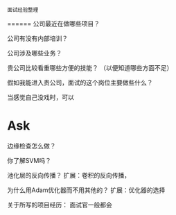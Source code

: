 	面试经验整理
======
公司最近在做哪些项目？


公司有没有内部培训？


公司涉及哪些业务？


贵公司比较看重哪些方便的技能？
（以便知道哪些方面不足）


假如我能进入贵公司，面试的这个岗位主要做些什么？


当感觉自己没戏时，可以


Ask
======
边缘检查怎么做？

你了解SVM吗？

池化层的反向传播？
扩展：卷积的反向传播，


为什么用Adam优化器而不用其他的？
扩展：优化器的选择


关于所写的项目经历：
面试官一般都会
